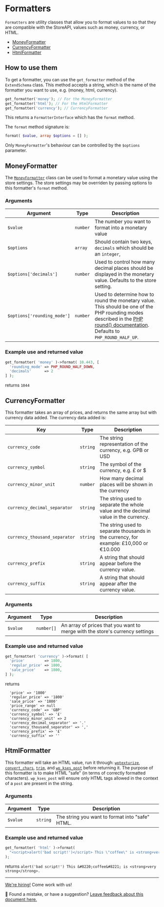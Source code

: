 # Formatters

`Formatters` are utility classes that allow you to format values to so that they are compatible with the StoreAPI, values such as money, currency, or HTML.

-   [MoneyFormatter](#MoneyFormatter)
-   [CurrencyFormatter](#CurrencyFormatter)
-   [HtmlFormatter](#HtmlFormatter)

## How to use them

To get a formatter, you can use the `get_formatter` method of the `ExtendSchema` class. This method accepts a string,
which is the name of the formatter you want to use, e.g. (money, html, currency).

```php
get_formatter('money'); // For the MoneyFormatter
get_formatter('html'); // For the HtmlFormatter
get_formatter('currency'); // CurrencyFormatter
```

This returns a `FormatterInterface` which has the `format` method.

The `format` method signature is:

```php
format( $value, array $options = [] );
```

Only `MoneyFormatter`'s behaviour can be controlled by the `$options` parameter.

## MoneyFormatter

The [`MoneyFormatter`](https://github.com/woocommerce/woocommerce-gutenberg-products-block/blob/trunk/src/StoreApi/Formatters/MoneyFormatter.php)
class can be used to format a monetary value using the store settings. The store settings may be overriden by passing
options to this formatter's `format` method.

### Arguments

| Argument                    | Type     | Description                                                                                                                                                                                                                      |
| --------------------------- | -------- | -------------------------------------------------------------------------------------------------------------------------------------------------------------------------------------------------------------------------------- |
| `$value`                    | `number` | The number you want to format into a monetary value                                                                                                                                                                              |
| `$options`                  | `array`  | Should contain two keys, `decimals` which should be an `integer`,                                                                                                                                                                |
| `$options['decimals']`      | `number` | Used to control how many decimal places should be displayed in the monetary value. Defaults to the store setting.                                                                                                                |
| `$options['rounding_mode']` | `number` | Used to determine how to round the monetary value. This should be one of the PHP rounding modes described in the [PHP round() documentation](https://www.php.net/manual/en/function.round.php). Defaults to `PHP_ROUND_HALF_UP`. |

### Example use and returned value

```php
get_formatter( 'money' )->format( 10.443, [
  'rounding_mode' => PHP_ROUND_HALF_DOWN,
  'decimals'      => 2
] );
```

returns `1044`

## CurrencyFormatter

This formatter takes an array of prices, and returns the same array but with currency data added. The currency data
added is:

| Key                           | Type     | Description                                                                                       |
| ----------------------------- | -------- | ------------------------------------------------------------------------------------------------- |
| `currency_code`               | `string` | The string representation of the currency, e.g. GPB or USD                                        |
| `currency_symbol`             | `string` | The symbol of the currency, e.g. &pound; or \$                                                    |
| `currency_minor_unit`         | `number` | How many decimal places will be shown in the currency                                             |
| `currency_decimal_separator`  | `string` | The string used to separate the whole value and the decimal value in the currency.                |
| `currency_thousand_separator` | `string` | The string used to separate thousands in the currency, for example: &pound;10,000 or &euro;10.000 |
| `currency_prefix`             | `string` | A string that should appear before the currency value.                                            |
| `currency_suffix`             | `string` | A string that should appear after the currency value.                                             |

### Arguments

| Argument | Type       | Description                                                                  |
| -------- | ---------- | ---------------------------------------------------------------------------- |
| `$value` | `number[]` | An array of prices that you want to merge with the store's currency settings |

### Example use and returned value

```php
get_formatter( 'currency' )->format( [
  'price'         => 1800,
  'regular_price' => 1800,
  'sale_price'    => 1800,
] );
```

returns

```
  'price' => '1800'
  'regular_price' => '1800'
  'sale_price' => '1800'
  'price_range' => null
  'currency_code' => 'GBP'
  'currency_symbol' => '£'
  'currency_minor_unit' => 2
  'currency_decimal_separator' => '.'
  'currency_thousand_separator' => ','
  'currency_prefix' => '£'
  'currency_suffix' => ''
```

## HtmlFormatter

This formatter will take an HTML value, run it through: [`wptexturize`](https://developer.wordpress.org/reference/functions/wptexturize/),
[`convert_chars`](https://developer.wordpress.org/reference/functions/convert_chars/),
[`trim`](https://www.php.net/manual/en/function.trim.php), and [`wp_kses_post`](https://developer.wordpress.org/reference/functions/wp_kses_post/)
before returning it. The purpose of this formatter is to make HTML "safe" (in terms of correctly formatted characters).
`wp_kses_post` will ensure only HTML tags allowed in the context of a `post` are present in the string.

### Arguments

| Argument | Type     | Description                                     |
| -------- | -------- | ----------------------------------------------- |
| `$value` | `string` | The string you want to format into "safe" HTML. |

### Example use and returned value

```php
get_formatter( 'html' )->format(
  "<script>alert('bad script!')</script> This \"coffee\" is <strong>very strong</strong>."
);
```

returns
`alert('bad script!') This &#8220;coffee&#8221; is <strong>very strong</strong>.`

<!-- FEEDBACK -->
---

[We're hiring!](https://woocommerce.com/careers/) Come work with us!

🐞 Found a mistake, or have a suggestion? [Leave feedback about this document here.](https://github.com/woocommerce/woocommerce-gutenberg-products-block/issues/new?assignees=&labels=type%3A+documentation&template=--doc-feedback.md&title=Feedback%20on%20./docs/extensibility/extend-rest-api-formatters.md)
<!-- /FEEDBACK -->

